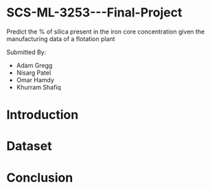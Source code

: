 # SCS-ML-3253---Final-Project
Predict the % of silica present in the iron core concentration given the manufacturing data of a flotation plant

Submitted By:
 - Adam Gregg
 - Nisarg Patel
 - Omar Hamdy
 - Khurram Shafiq

# Introduction

# Dataset

# Conclusion
